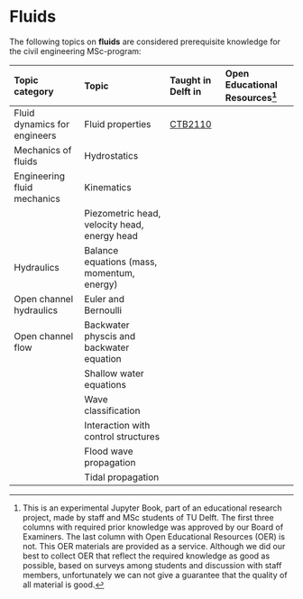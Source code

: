 # Fluids

The following topics on **fluids** are considered prerequisite knowledge for the civil engineering MSc-program:

|Topic category|Topic   |Taught in Delft in  | Open Educational Resources[^1]  |
|:------|:--------|:------------------|:---------------------------|
| Fluid dynamics for engineers      | Fluid properties    | [CTB2110](https://studiegids.tudelft.nl/a101_displayCourse.do?course_id=61993)   |
| Mechanics of fluids                     | Hydrostatics                                                                                                            |                                 |
| Engineering fluid mechanics                    | Kinematics                                                                                                            |                                 |
|                    | Piezometric head, velocity head, energy head                                                                                                           |                                 |
| Hydraulics                    | Balance equations (mass, momentum, energy)                                                                                                            |                                 |
| Open channel hydraulics                   | Euler and Bernoulli                                                                                                            |                                 |
| Open channel flow                   | Backwater physcis and backwater equation                                                                                                           |                                 |
|                    | Shallow water equations                                                                                                           |                                 |
|                    | Wave classification                                                                                                           |                                 |
|                    | Interaction with control structures                                                                                                           |                                 |
|                    | Flood wave propagation                                                                                                           |                                 |
|                    | Tidal propagation                                                                                                          |                                 |

[^1]: This is an experimental Jupyter Book, part of an educational research project, made by staff and MSc students of TU Delft. The first three columns with required prior knowledge was approved by our Board of Examiners. The last column with Open Educational Resources (OER) is not. This OER materials are provided as a service. Although we did our best to collect OER that reflect the required knowledge as good as possible, based on surveys among students and discussion with staff members, unfortunately we can not give a guarantee that the quality of all material is good.

